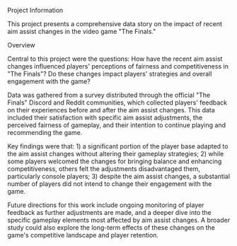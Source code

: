 Project Information

This project presents a comprehensive data story on the impact of recent aim assist changes in the video game "The Finals."

Overview

Central to this project were the questions: How have the recent aim assist changes influenced players' perceptions of fairness and competitiveness in "The Finals"? Do these changes impact players' strategies and overall engagement with the game?

Data was gathered from a survey distributed through the official "The Finals" Discord and Reddit communities, which collected players' feedback on their experiences before and after the aim assist changes. This data included their satisfaction with specific aim assist adjustments, the perceived fairness of gameplay, and their intention to continue playing and recommending the game.

Key findings were that: 1) a significant portion of the player base adapted to the aim assist changes without altering their gameplay strategies; 2) while some players welcomed the changes for bringing balance and enhancing competitiveness, others felt the adjustments disadvantaged them, particularly console players; 3) despite the aim assist changes, a substantial number of players did not intend to change their engagement with the game.

Future directions for this work include ongoing monitoring of player feedback as further adjustments are made, and a deeper dive into the specific gameplay elements most affected by aim assist changes. A broader study could also explore the long-term effects of these changes on the game's competitive landscape and player retention.
